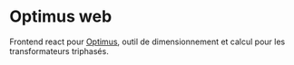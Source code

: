 # Optimus web

Frontend react pour [Optimus](https://github.com/anisthesie/Optimus-desktop), outil de dimensionnement et calcul pour les transformateurs triphasés.
